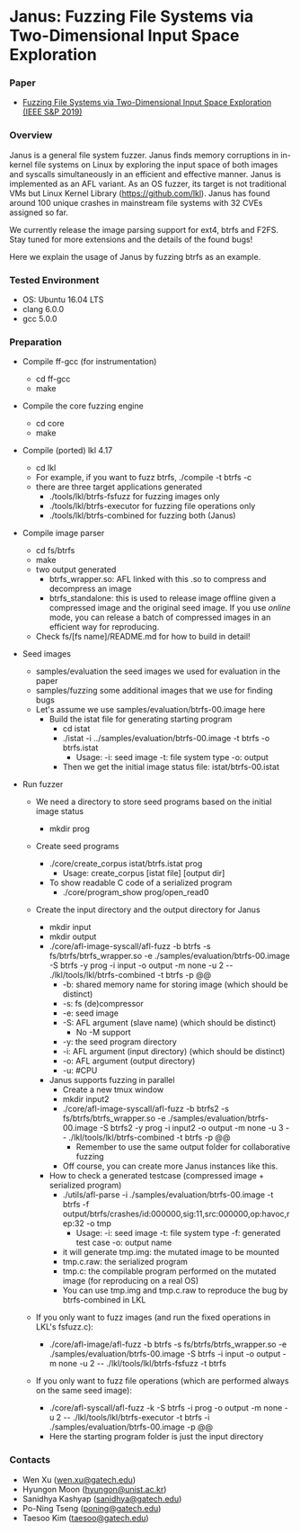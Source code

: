 Janus: Fuzzing File Systems via Two-Dimensional Input Space Exploration
===========================================

### Paper
* [Fuzzing File Systems via Two-Dimensional Input Space Exploration (IEEE S&P 2019)](https://gts3.org/assets/papers/2019/xu:janus.pdf)

### Overview
Janus is a general file system fuzzer. Janus finds memory corruptions in in-kernel file systems on Linux by exploring the input space of both images and syscalls simultaneously in an efficient and effective manner. Janus is implemented as an AFL variant. As an OS fuzzer, its target is not traditional VMs but Linux Kernel Library (https://github.com/lkl). Janus has found around 100 unique crashes in mainstream file systems with 32 CVEs assigned so far.

We currently release the image parsing support for ext4, btrfs and F2FS. Stay tuned for more extensions and the details of the found bugs! 

Here we explain the usage of Janus by fuzzing btrfs as an example.

### Tested Environment
- OS: Ubuntu 16.04 LTS
- clang 6.0.0
- gcc 5.0.0

### Preparation
- Compile ff-gcc (for instrumentation)
    - cd ff-gcc
    - make
- Compile the core fuzzing engine
    - cd core
    - make
- Compile (ported) lkl 4.17
    - cd lkl
    - For example, if you want to fuzz btrfs, ./compile -t btrfs -c
    - there are three target applications generated
        - ./tools/lkl/btrfs-fsfuzz          for fuzzing images only
        - ./tools/lkl/btrfs-executor        for fuzzing file operations only
        - ./tools/lkl/btrfs-combined        for fuzzing both (Janus)
- Compile image parser 
    - cd fs/btrfs
    - make
    - two output generated
        - btrfs_wrapper.so: AFL linked with this .so to compress and decompress an image
        - btrfs_standalone: this is used to release image offline given a compressed image and the original seed image. If you use *online* mode, you can release a batch of compressed images in an efficient way for reproducing.
    - Check fs/[fs name]/README.md for how to build in detail!

- Seed images
    - samples/evaluation        the seed images we used for evaluation in the paper 
    - samples/fuzzing           some additional images that we use for finding bugs
    - Let's assume we use samples/evaluation/btrfs-00.image here
        - Build the istat file for generating starting program 
            - cd istat
            - ./istat -i ../samples/evaluation/btrfs-00.image -t btrfs -o btrfs.istat
                - Usage: -i: seed image -t: file system type -o: output
            - Then we get the initial image status file: istat/btrfs-00.istat

- Run fuzzer
    - We need a directory to store seed programs based on the initial image status
        - mkdir prog
    - Create seed programs
        - ./core/create_corpus istat/btrfs.istat prog
            - Usage: create_corpus [istat file] [output dir]
        - To show readable C code of a serialized program
            - ./core/program_show prog/open_read0
    - Create the input directory and the output directory for Janus
        - mkdir input
        - mkdir output
        - ./core/afl-image-syscall/afl-fuzz -b btrfs -s fs/btrfs/btrfs_wrapper.so -e ./samples/evaluation/btrfs-00.image -S btrfs -y prog -i input -o output -m none -u 2 -- ./lkl/tools/lkl/btrfs-combined -t btrfs -p @@
            - -b: shared memory name for storing image (which should be distinct)
            - -s: fs (de)compressor
            - -e: seed image
            - -S: AFL argument (slave name) (which should be distinct)
                - No -M support
            - -y: the seed program directory
            - -i: AFL argument (input directory) (which should be distinct)
            - -o: AFL argument (output directory)
            - -u: #CPU
        - Janus supports fuzzing in parallel
            - Create a new tmux window
            - mkdir input2
            - ./core/afl-image-syscall/afl-fuzz -b btrfs2 -s fs/btrfs/btrfs_wrapper.so -e ./samples/evaluation/btrfs-00.image -S btrfs2 -y prog -i input2 -o output -m none -u 3 -- ./lkl/tools/lkl/btrfs-combined -t btrfs -p @@
                - Remember to use the same output folder for collaborative fuzzing
            - Off course, you can create more Janus instances like this.
        - How to check a generated testcase (compressed image + serialized program)
            - ./utils/afl-parse -i ./samples/evaluation/btrfs-00.image -t btrfs -f output/btrfs/crashes/id:000000,sig:11,src:000000,op:havoc,rep:32 -o tmp
                - Usage: -i: seed image -t: file system type -f: generated test case -o: output name
            - it will generate tmp.img: the mutated image to be mounted
            - tmp.c.raw: the serialized program 
            - tmp.c: the compilable program performed on the mutated image (for reproducing on a real OS)
            - You can use tmp.img and tmp.c.raw to reproduce the bug by btrfs-combined in LKL

    - If you only want to fuzz images (and run the fixed operations in LKL's fsfuzz.c):
        - ./core/afl-image/afl-fuzz -b btrfs -s fs/btrfs/btrfs_wrapper.so -e ./samples/evaluation/btrfs-00.image -S btrfs -i input -o output -m none -u 2 -- ./lkl/tools/lkl/btrfs-fsfuzz -t btrfs
    - If you only want to fuzz file operations (which are performed always on the same seed image):
        - ./core/afl-syscall/afl-fuzz -k -S btrfs -i prog -o output -m none -u 2 -- ./lkl/tools/lkl/btrfs-executor -t btrfs -i ./samples/evaluation/btrfs-00.image -p @@
        - Here the starting program folder is just the input directory

### Contacts
- Wen Xu (wen.xu@gatech.edu)
- Hyungon Moon (hyungon@unist.ac.kr)
- Sanidhya Kashyap (sanidhya@gatech.edu)
- Po-Ning Tseng (poning@gatech.edu)
- Taesoo Kim (taesoo@gatech.edu)
